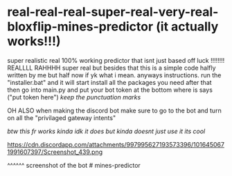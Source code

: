 # real-real-real-super-real-very-real-bloxflip-mines-predictor (it actually works!!!)
super realistic real 100% working predictor that isnt just based off luck !!!!!!!! REALLLL RAHHHH
super real but besides that this is a simple code halfly written by me but half now if yk what i mean. anyways
instructions.
run the "installer.bat" and it will start install all the packages you need
after that then go into main.py and put your bot token at the bottom where is says ("put token here") *keep the punctuation marks*


OH ALSO when making the discord bot make sure to go to the bot and turn on all the "privilaged gateway intents"



*btw this fr works kinda idk it does but kinda doesnt just use it its cool*


https://cdn.discordapp.com/attachments/997995627193573396/1016450671991607397/Screenshot_439.png

^^^^^^ screenshot of the bot
#   m i n e s - p r e d i c t o r  
 